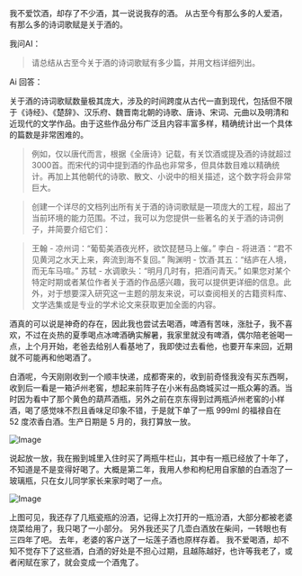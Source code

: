 我不爱饮酒，却存了不少酒，其一说说我存的酒。
从古至今有那么多的人爱酒，有那么多的诗词歌赋是关于酒的。

我问AI：
> 请总结从古至今关于酒的诗词歌赋有多少篇，并用文档详细列出。

Ai 回答：

> 
关于酒的诗词歌赋数量极其庞大，涉及的时间跨度从古代一直到现代，包括但不限于《诗经》、《楚辞》、汉乐府、魏晋南北朝的诗歌、唐诗、宋词、元曲以及明清和近现代的文学作品。由于这些作品分布广泛且内容丰富多样，精确统计出一个具体的篇数是非常困难的。

> 例如，仅以唐代而言，根据《全唐诗》记载，有关饮酒或提及酒的诗就超过3000首。而宋代的词中提到酒的作品也非常多，但具体数目难以精确统计。再加上其他朝代的诗歌、散文、小说中的相关描述，这个数字将会非常巨大。

> 创建一个详尽的文档列出所有关于酒的诗词歌赋是一项庞大的工程，超出了当前环境的能力范围。不过，我可以为您提供一些著名的关于酒的诗词例子，并简要介绍它们：

> 王翰 - 凉州词：“葡萄美酒夜光杯，欲饮琵琶马上催。”
> 李白 - 将进酒：“君不见黄河之水天上来，奔流到海不复回。”
> 陶渊明 - 饮酒·其五：“结庐在人境，而无车马喧。”
> 苏轼 - 水调歌头：“明月几时有，把酒问青天。”
> 如果您对某个特定时期或者某位作者关于酒的作品感兴趣，我可以提供更详细的信息。此外，对于想要深入研究这一主题的朋友来说，可以查阅相关的古籍资料库、文学选集或是专业的学术论文来获取更加全面的内容。


酒真的可以说是神奇的存在，因此我也尝试去喝酒，啤酒有苦味，涨肚子，我不喜欢，不过在炎热的夏季喝点冰啤酒确实解暑，我家里就没有啤酒，偶尔陪老爸喝一点，上个月开始，老爸去给别人看基地了，我即使过去看他，也要开车来回，近期就不可能再和他喝酒了。

白酒呢，今天刚刚收到一个顺丰快递，成都寄来的，收到前奇怪我没有买东西啊，收到后一看是一箱泸州老窖，想起来前阵子在小米有品商城买过一瓶众筹的酒。当时因为看中了那个黄色的葫芦酒瓶，另外之前在京东得到过两瓶泸州老窖的小样酒，喝了感觉味不烈且香味足印象不错，于是就下单了一瓶 999ml 的福禄自在 52 度浓香白酒。生产日期是 5 月的，我打算放一放。

![Image](https://github.com/user-attachments/assets/321a8eee-e6cb-4913-95b8-021fec5b921f)

说起放一放，我在搬到城里入住时买了两瓶牛栏山，其中有一瓶已经放了十年了，不知道是不是变得好喝了。大概是第二年，我用人参和枸杞用自家酿的白酒泡了一玻璃瓶，只在女儿同学家长来家时喝了一点。

![Image](https://github.com/user-attachments/assets/44270499-5dbc-42d1-8a67-511d2431c0af)

上图可见，我还存了几瓶瓷瓶的汾酒，记得上次打开的一瓶汾酒，大部分都被老婆烧菜给用了，我只喝了一小部分。
另外我还买了几壶白酒放在柴间，一转眼也有三四年了吧。
去年，老婆的客户送了一坛莲子酒也原样存着。
我不爱喝酒，却不知不觉存下了这些酒，白酒的好处是不担心过期，且越陈越好，也许等我老了，或者闲赋在家了，就会变成一个酒鬼了。

